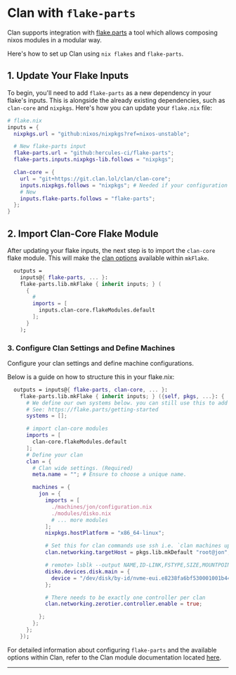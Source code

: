 # Clan with `flake-parts`

Clan supports integration with [flake.parts](https://flake.parts/) a tool which allows composing nixos modules in a modular way.

Here's how to set up Clan using `nix flakes` and `flake-parts`.

## 1. Update Your Flake Inputs

To begin, you'll need to add `flake-parts` as a new dependency in your flake's inputs. This is alongside the already existing dependencies, such as `clan-core` and `nixpkgs`. Here's how you can update your `flake.nix` file:

```nix
# flake.nix
inputs = {
  nixpkgs.url = "github:nixos/nixpkgs?ref=nixos-unstable";

  # New flake-parts input
  flake-parts.url = "github:hercules-ci/flake-parts";
  flake-parts.inputs.nixpkgs-lib.follows = "nixpkgs";

  clan-core = {
    url = "git+https://git.clan.lol/clan/clan-core";
    inputs.nixpkgs.follows = "nixpkgs"; # Needed if your configuration uses nixpkgs unstable.
    # New
    inputs.flake-parts.follows = "flake-parts";
  };
}
```

## 2. Import Clan-Core Flake Module

After updating your flake inputs, the next step is to import the `clan-core` flake module. This will make the [clan options](https://git.clan.lol/clan/clan-core/src/branch/main/flakeModules/clan.nix) available within `mkFlake`.

```nix
  outputs =
    inputs@{ flake-parts, ... }:
    flake-parts.lib.mkFlake { inherit inputs; } (
      {
        #
        imports = [
          inputs.clan-core.flakeModules.default
        ];
      }
    );
```

### 3. Configure Clan Settings and Define Machines

Configure your clan settings and define machine configurations.

Below is a guide on how to structure this in your flake.nix:

```nix
  outputs = inputs@{ flake-parts, clan-core, ... }:
    flake-parts.lib.mkFlake { inherit inputs; } ({self, pkgs, ...}: {
      # We define our own systems below. you can still use this to add system specific outputs to your flake.
      # See: https://flake.parts/getting-started
      systems = [];

      # import clan-core modules
      imports = [
        clan-core.flakeModules.default
      ];
      # Define your clan
      clan = {
        # Clan wide settings. (Required)
        meta.name = ""; # Ensure to choose a unique name.

        machines = {
          jon = {
            imports = [
              ./machines/jon/configuration.nix
              ./modules/disko.nix
              # ... more modules
            ];
            nixpkgs.hostPlatform = "x86_64-linux";

            # Set this for clan commands use ssh i.e. `clan machines update`
            clan.networking.targetHost = pkgs.lib.mkDefault "root@jon";

            # remote> lsblk --output NAME,ID-LINK,FSTYPE,SIZE,MOUNTPOINT
            disko.devices.disk.main = {
              device = "/dev/disk/by-id/nvme-eui.e8238fa6bf530001001b448b4aec2929";
            };

            # There needs to be exactly one controller per clan
            clan.networking.zerotier.controller.enable = true;

          };
        };
      };
    });
```

For detailed information about configuring `flake-parts` and the available options within Clan,
refer to the Clan module documentation located [here](https://git.clan.lol/clan/clan-core/src/branch/main/flakeModules/clan.nix).

---
